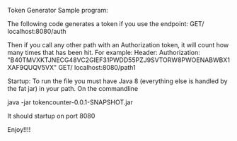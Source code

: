 Token Generator Sample program:

The following code generates a token if you use the endpoint:
GET/
localhost:8080/auth

Then if you call any other path with an Authorization token, it will count how many times that has been hit.
For example:
Header:
Authorization: "B40TMVXKTJNECG48VC2GIEF31PWDD55PZJ9SVTORW8PWOENABWBX1XAF9QUQV5VX" 
GET/
localhost:8080/path1


Startup:
To run the file you must have Java 8 (everything else is handled by the fat jar) in your path.
On the commandline

java -jar tokencounter-0.0.1-SNAPSHOT.jar

It should startup on port 8080

Enjoy!!!!
